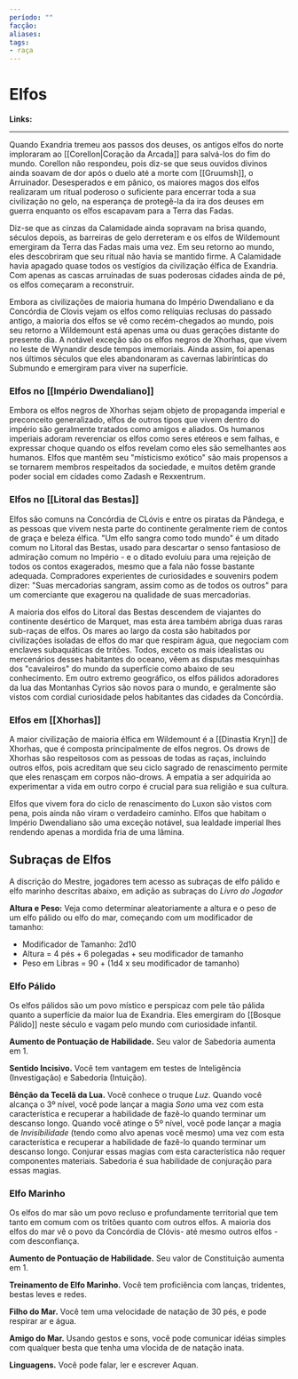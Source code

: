 ```yaml
---
período: ""
facção:
aliases:
tags:
- raça
---
```


# **Elfos**
**Links:**

---
Quando Exandria tremeu aos passos dos deuses, os antigos elfos do norte imploraram ao [[Corellon|Coração da Arcada]] para salvá-los do fim do mundo. Corellon não respondeu, pois diz-se que seus ouvidos divinos ainda soavam de dor após o duelo até a morte com [[Gruumsh]], o Arruinador. Desesperados e em pânico, os maiores magos dos elfos realizaram um ritual poderoso o suficiente para encerrar toda a sua civilização no gelo, na esperança de protegê-la da ira dos deuses em guerra enquanto os elfos escapavam para a Terra das Fadas.

Diz-se que as cinzas da Calamidade ainda sopravam na brisa quando, séculos depois, as barreiras de gelo derreteram e os elfos de Wildemount emergiram da Terra das Fadas mais uma vez. Em seu retorno ao mundo, eles descobriram que seu ritual não havia se mantido firme. A Calamidade havia apagado quase todos os vestígios da civilização élfica de Exandria. Com apenas as cascas arruinadas de suas poderosas cidades ainda de pé, os elfos começaram a reconstruir.

Embora as civilizações de maioria humana do Império Dwendaliano e da Concórdia de Clovis vejam os elfos como relíquias reclusas do passado antigo, a maioria dos elfos se vê como recém-chegados ao mundo, pois seu retorno a Wildemount está apenas uma ou duas gerações distante do presente dia. A notável exceção são os elfos negros de Xhorhas, que vivem no leste de Wynandir desde tempos imemoriais. Ainda assim, foi apenas nos últimos séculos que eles abandonaram as cavernas labirínticas do Submundo e emergiram para viver na superfície.

### **Elfos no [[Império Dwendaliano]]**
Embora os elfos negros de Xhorhas sejam objeto de propaganda imperial e preconceito generalizado, elfos de outros tipos que vivem dentro do império são geralmente tratados como amigos e aliados. Os humanos imperiais adoram reverenciar os elfos como seres etéreos e sem falhas, e expressar choque quando os elfos revelam como eles são semelhantes aos humanos. Elfos que mantêm seu "místicismo exótico" são mais propensos a se tornarem membros respeitados da sociedade, e muitos detêm grande poder social em cidades como Zadash e Rexxentrum.

### **Elfos no [[Litoral das Bestas]]**
Elfos são comuns na Concórdia de CLóvis e entre os piratas da Pândega, e as pessoas que vivem nesta parte do continente geralmente riem de contos de graça e beleza élfica. "Um elfo sangra como todo mundo" é um ditado comum no Litoral das Bestas, usado para descartar o senso fantasioso de admiração comum no Império - e o ditado evoluiu para uma rejeição de todos os contos exagerados, mesmo que a fala não fosse bastante adequada. Compradores experientes de curiosidades e souvenirs podem dizer: "Suas mercadorias sangram, assim como as de todos os outros" para um comerciante que exagerou na qualidade de suas mercadorias.

A maioria dos elfos do Litoral das Bestas descendem de viajantes do continente desértico de Marquet, mas esta área também abriga duas raras sub-raças de elfos. Os mares ao largo da costa são habitados por civilizações isoladas de elfos do mar que respiram água, que negociam com enclaves subaquáticas de tritões. Todos, exceto os mais idealistas ou mercenários desses habitantes do oceano, vêem as disputas mesquinhas dos "cavaleiros" do mundo da superfície como abaixo de seu conhecimento. Em outro extremo geográfico, os elfos pálidos adoradores da lua das Montanhas Cyrios são novos para o mundo, e geralmente são vistos com cordial curiosidade pelos habitantes das cidades da Concórdia.

### **Elfos em [[Xhorhas]]**
A maior civilização de maioria élfica em Wildemount é a [[Dinastia Kryn]] de Xhorhas, que é composta principalmente de elfos negros. Os drows de Xhorhas são respeitosos com as pessoas de todas as raças, incluindo outros elfos, pois acreditam que seu ciclo sagrado de renascimento permite que eles renasçam em corpos não-drows. A empatia a ser adquirida ao experimentar a vida em outro corpo é crucial para sua religião e sua cultura.

Elfos que vivem fora do ciclo de renascimento do Luxon são vistos com pena, pois ainda não viram o verdadeiro caminho. Elfos que habitam o Império Dwendaliano são uma exceção notável, sua lealdade imperial lhes rendendo apenas a mordida fria de uma lâmina.

## **Subraças de Elfos**
A discrição do Mestre, jogadores tem acesso as subraças de elfo pálido e elfo marinho descritas abaixo, em adição as subraças do *Livro do Jogador*

**Altura e Peso:** Veja como determinar aleatoriamente a altura e o peso de um elfo pálido ou elfo do mar, começando com um modificador de tamanho:
- Modificador de Tamanho: 2d10
- Altura = 4 pés + 6 polegadas + seu modificador de tamanho
- Peso em Libras = 90 + (1d4 x seu modificador de tamanho)

### **Elfo Pálido**
Os elfos pálidos são um povo místico e perspicaz com pele tão pálida quanto a superfície da maior lua de Exandria. Eles emergiram do [[Bosque Pálido]] neste século e vagam pelo mundo com curiosidade infantil.

**Aumento de Pontuação de Habilidade.** Seu valor de Sabedoria aumenta em 1. 

**Sentido Incisivo.** Você tem vantagem em testes de Inteligência (Investigação) e Sabedoria (Intuição).

**Bênção da Tecelã da Lua.** Você conhece o truque *Luz*. Quando você alcança o 3º nível, você pode lançar a magia *Sono* uma vez com esta característica e recuperar a habilidade de fazê-lo quando terminar um descanso longo. Quando você atinge o 5º nível, você pode lançar a magia de *Invisibilidade* (tendo como alvo apenas você mesmo) uma vez com esta característica e recuperar a habilidade de fazê-lo quando terminar um descanso longo. Conjurar essas magias com esta característica não requer componentes materiais. Sabedoria é sua habilidade de conjuração para essas magias.

### **Elfo Marinho**
Os elfos do mar são um povo recluso e profundamente territorial que tem tanto em comum com os tritões quanto com outros elfos. A maioria dos elfos do mar vê o povo da Concórdia de Clóvis- até mesmo outros elfos - com desconfiança.

**Aumento de Pontuação de Habilidade.** Seu valor de Constituição aumenta em 1. 

**Treinamento de Elfo Marinho.** Você tem proficiência com lanças, tridentes, bestas leves e redes.

**Filho do Mar.** Você tem uma velocidade de natação de 30 pés, e pode respirar ar e água.

**Amigo do Mar.** Usando gestos e sons, você pode comunicar idéias simples com qualquer besta que tenha uma vlocida de de natação inata.

**Linguagens.** Você pode falar, ler e escrever Aquan.